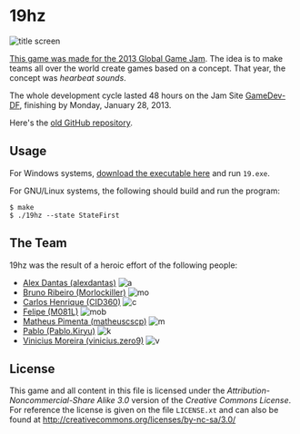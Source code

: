 # 19hz

![title screen](title.png)

[This game was made for the 2013 Global Game Jam][ggj-game].
The idea is to make teams all over the world create games based
on a concept. That year, the concept was *hearbeat sounds*.

The whole development cycle lasted 48 hours on the Jam Site
[GameDev-DF][gamedev], finishing by Monday, January 28, 2013.

Here's the [old GitHub repository][old].

## Usage

For Windows systems, [download the executable here][windows-exe]
and run `19.exe`.

For GNU/Linux systems, the following should build and run
the program:

    $ make
	$ ./19hz --state StateFirst

## The Team

19hz was the result of a heroic effort of the following people:

* [Alex Dantas (alexdantas)](http://alexdantas.net/) ![a](http://19hz.alexdantas.net/images/alexdantas.jpg)
* [Bruno Ribeiro (Morlockiller)](https://www.facebook.com/bruno.ribeiro.92754397) ![mo](http://19hz.alexdantas.net/images/morlockiller.jpg)
* [Carlos Henrique (CID360)](https://www.facebook.com/CID360) ![c](http://19hz.alexdantas.net/images/cid360.jpg)
* [Felipe (M081L)](https://www.facebook.com/M081L) ![mob](http://19hz.alexdantas.net/images/m081l.jpg)
* [Matheus Pimenta (matheuscscp)](https://www.facebook.com/matheus.pimenta.906) ![m](http://19hz.alexdantas.net/images/matheus.jpg)
* [Pablo (Pablo.Kiryu)](https://www.facebook.com/Pablo.Kiryu) ![k](http://19hz.alexdantas.net/images/kiryu.jpg)
* [Vinicius Moreira (vinicius.zero9)](https://www.facebook.com/vinicius.zero09) ![v](http://19hz.alexdantas.net/images/vinicius.jpg)

## License

This game and all content in this file is licensed under the
*Attribution-Noncommercial-Share Alike 3.0* version of the
*Creative Commons License*. For reference the license is given
on the file `LICENSE.xt` and can also be found at
http://creativecommons.org/licenses/by-nc-sa/3.0/

[ggj-game]:http://2013.globalgamejam.org/2013/19-hz
[old]:http://2013.globalgamejam.org/about
[gamedev]:http://2013.globalgamejam.org/sites/2013/gamedev-df
[windows-exe]:https://github.com/alexdantas/19Hz/archive/windows.zip

